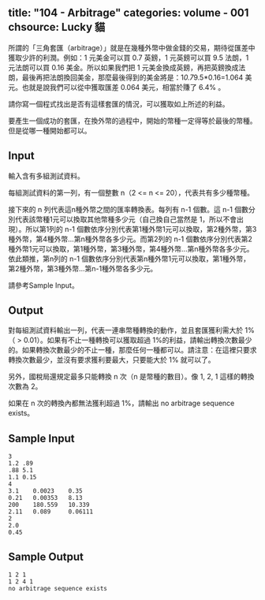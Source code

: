 title: "104 - Arbitrage"
categories: volume - 001
chsource: Lucky 貓
---

所謂的「三角套匯（arbitrage）」就是在幾種外幣中做金錢的交易，期待從匯差中獲取少許的利潤。例如：1 元美金可以買 0.7 英鎊，1 元英鎊可以買 9.5 法朗，1 元法朗可以買 0.16 美金。所以如果我們把 1 元美金換成英鎊，再把英鎊換成法朗，最後再把法朗換回美金，那麼最後得到的美金將是：1*0.7*9.5*0.16=1.064 美元。也就是說我們可以從中獲取匯差 0.064 美元，相當於賺了 6.4% 。

請你寫一個程式找出是否有這樣套匯的情況，可以獲取如上所述的利益。

要產生一個成功的套匯，在換外幣的過程中，開始的幣種一定得等於最後的幣種。但是從哪一種開始都可以。

## Input ##

輸入含有多組測試資料。

每組測試資料的第一列，有一個整數 n（2 <= n <= 20），代表共有多少種幣種。

接下來的 n 列代表這n種外幣之間的匯率轉換表。每列有 n-1 個數。這 n-1 個數分別代表該幣種1元可以換取其他幣種多少元（自己換自己當然是 1，所以不會出現）。所以第1列的 n-1 個數依序分別代表第1種外幣1元可以換取，第2種外幣，第3種外幣，第4種外幣...第n種外幣各多少元。而第2列的 n-1 個數依序分別代表第2種外幣1元可以換取，第1種外幣，第3種外幣，第4種外幣...第n種外幣各多少元。依此類推，第n列的 n-1 個數依序分別代表第n種外幣1元可以換取，第1種外幣，第2種外幣，第3種外幣...第n-1種外幣各多少元。

請參考Sample Input。

## Output ##

對每組測試資料輸出一列，代表一連串幣種轉換的動作，並且套匯獲利需大於 1%（ > 0.01）。如果有不止一種轉換可以獲取超過 1%的利益，請輸出轉換次數最少的。如果轉換次數最少的不止一種，那麼任何一種都可以。請注意：在這裡只要求轉換次數最少，並沒有要求獲利要最大，只要能大於 1% 就可以了。

另外，國稅局還規定最多只能轉換 n 次（n 是幣種的數目）。像 1, 2, 1 這樣的轉換次數為 2。

如果在 n 次的轉換內都無法獲利超過 1%，請輸出 no arbitrage sequence exists。

## Sample Input ##

	3
	1.2 .89
	.88 5.1
	1.1 0.15
	4
	3.1    0.0023    0.35
	0.21   0.00353   8.13 
	200    180.559   10.339
	2.11   0.089     0.06111
	2
	2.0
	0.45

## Sample Output ##

	1 2 1
	1 2 4 1
	no arbitrage sequence exists









